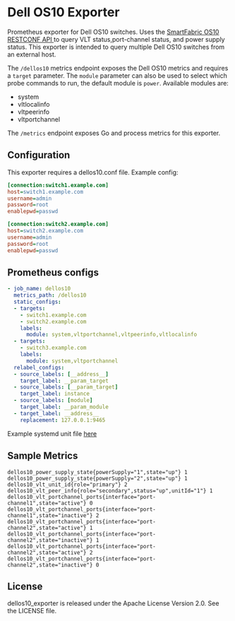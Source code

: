 # Dell OS10 Exporter

Prometheus exporter for Dell OS10 switches. Uses the 
[SmartFabric OS10 RESTCONF API ](https://developer.dell.com/apis/13448/versions/10.5.4.0/docs/introduction.md) 
to query VLT status,port-channel status, and power supply status. This exporter
is intended to query multiple Dell OS10 switches from an external host.

The `/dellos10` metrics endpoint exposes the Dell OS10 metrics and requires a
`target` parameter.  The `module` parameter can also be used to select which
probe commands to run, the default module is `power`. Available modules are:

- system
- vltlocalinfo
- vltpeerinfo
- vltportchannel

The `/metrics` endpoint exposes Go and process metrics for this exporter.

## Configuration

This exporter requires a dellos10.conf file. Example config:

```ini
[connection:switch1.example.com]
host=switch1.example.com
username=admin
password=root
enablepwd=passwd

[connection:switch2.example.com]
host=switch2.example.com
username=admin
password=root
enablepwd=passwd
```

## Prometheus configs

```yaml
- job_name: dellos10
  metrics_path: /dellos10
  static_configs:
  - targets:
    - switch1.example.com
    - switch2.example.com
    labels:
      module: system,vltportchannel,vltpeerinfo,vltlocalinfo
  - targets:
    - switch3.example.com
    labels:
      module: system,vltportchannel
  relabel_configs:
  - source_labels: [__address__]
    target_label: __param_target
  - source_labels: [__param_target]
    target_label: instance
  - source_labels: [module]
    target_label: __param_module
  - target_label: __address__
    replacement: 127.0.0.1:9465
```

Example systemd unit file [here](systemd/dellos10_exporter.service)

## Sample Metrics

```
dellos10_power_supply_state{powerSupply="1",state="up"} 1
dellos10_power_supply_state{powerSupply="2",state="up"} 1
dellos10_vlt_unit_id{role="primary"} 2
dellos10_vlt_peer_info{role="secondary",status="up",unitId="1"} 1
dellos10_vlt_portchannel_ports{interface="port-channel1",state="active"} 0
dellos10_vlt_portchannel_ports{interface="port-channel1",state="inactive"} 2
dellos10_vlt_portchannel_ports{interface="port-channel2",state="active"} 1
dellos10_vlt_portchannel_ports{interface="port-channel2",state="inactive"} 1
dellos10_vlt_portchannel_ports{interface="port-channel2",state="active"} 2
dellos10_vlt_portchannel_ports{interface="port-channel2",state="inactive"} 0
```

## License

dellos10_exporter is released under the Apache License Version 2.0. See the LICENSE file.
